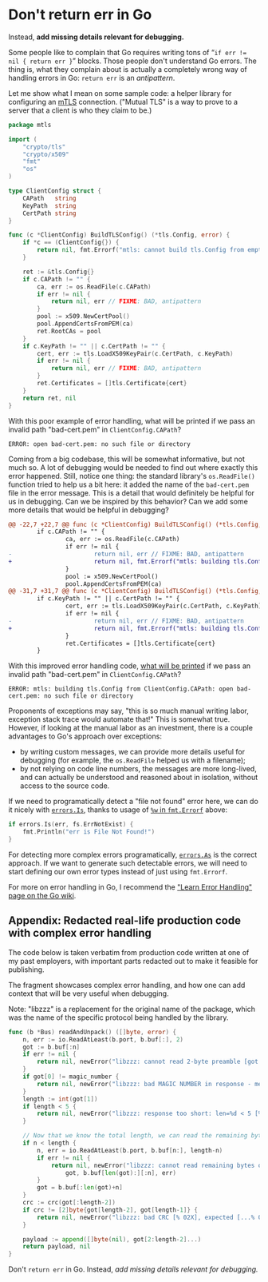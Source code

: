 # Don't return err in Go

Instead, **add missing details relevant for debugging.**

Some people like to complain
that Go requires writing tons of “`if err != nil { return err }`” blocks. 
Those people don't understand Go errors.
The thing is, what they complain about
is actually a completely wrong way of handling errors in Go:
`return err` is an *antipattern*.

Let me show what I mean on some sample code:
a helper library for configuring an [mTLS](https://en.wikipedia.org/wiki/mTLS#mTLS) connection.
("Mutual TLS" is a way to prove to a server that a client is who they claim to be.)

```go
package mtls

import (
	"crypto/tls"
	"crypto/x509"
	"fmt"
	"os"
)

type ClientConfig struct {
	CAPath   string
	KeyPath  string
	CertPath string
}

func (c *ClientConfig) BuildTLSConfig() (*tls.Config, error) {
	if *c == (ClientConfig{}) {
		return nil, fmt.Errorf("mtls: cannot build tls.Config from empty ClientConfig")
	}

	ret := &tls.Config{}
	if c.CAPath != "" {
		ca, err := os.ReadFile(c.CAPath)
		if err != nil {
			return nil, err // FIXME: BAD, antipattern
		}
		pool := x509.NewCertPool()
		pool.AppendCertsFromPEM(ca)
		ret.RootCAs = pool
	}
	if c.KeyPath != "" || c.CertPath != "" {
		cert, err := tls.LoadX509KeyPair(c.CertPath, c.KeyPath)
		if err != nil {
			return nil, err // FIXME: BAD, antipattern
		}
		ret.Certificates = []tls.Certificate{cert}
	}
	return ret, nil
}
```


With this poor example of error handling,
what will be printed if we pass an invalid path "bad-cert.pem" in `ClientConfig.CAPath`?

    ERROR: open bad-cert.pem: no such file or directory

Coming from a big codebase, this will be somewhat informative, but not much so.
A lot of debugging would be needed to find out where exactly this error happened.
Still, notice one thing: the standard library's `os.ReadFile()` function
tried to help us a bit here: it added the name of the `bad-cert.pem` file in the error message.
This is a detail that would definitely be helpful for us in debugging.
Can we be inspired by this behavior?
Can we add some more details that would be helpful in debugging?

```diff
@@ -22,7 +22,7 @@ func (c *ClientConfig) BuildTLSConfig() (*tls.Config, error) {
        if c.CAPath != "" {
                ca, err := os.ReadFile(c.CAPath)
                if err != nil {
-                       return nil, err // FIXME: BAD, antipattern
+                       return nil, fmt.Errorf("mtls: building tls.Config from ClientConfig.CAPath: %w", err)
                }
                pool := x509.NewCertPool()
                pool.AppendCertsFromPEM(ca)
@@ -31,7 +31,7 @@ func (c *ClientConfig) BuildTLSConfig() (*tls.Config, error) {
        if c.KeyPath != "" || c.CertPath != "" {
                cert, err := tls.LoadX509KeyPair(c.CertPath, c.KeyPath)
                if err != nil {
-                       return nil, err // FIXME: BAD, antipattern
+                       return nil, fmt.Errorf("mtls: building tls.Config from ClientConfig.KeyPath & .CertPath: %w", err)
                }
                ret.Certificates = []tls.Certificate{cert}
        }
```

With this improved error handling code,
[what will be printed](https://go.dev/play/p/bw-Q2jFY1U8)
if we pass an invalid path "bad-cert.pem" in `ClientConfig.CAPath`?

    ERROR: mtls: building tls.Config from ClientConfig.CAPath: open bad-cert.pem: no such file or directory

Proponents of exceptions may say,
"this is so much manual writing labor, exception stack trace would automate that!"
This is somewhat true.
However, if looking at the manual labor as an investment,
there is a couple advantages to Go's approach over exceptions:
 - by writing custom messages, we can provide more details useful for debugging
   (for example, the `os.ReadFile` helped us with a filename);
 - by not relying on code line numbers, the messages are more long-lived,
   and can actually be understood and reasoned about in isolation, without access to the source code.
   

If we need to programatically detect a "file not found" error here,
we can do it nicely with [`errors.Is`](https://pkg.go.dev/errors#Is),
thanks to usage of [`%w` in `fmt.Errorf`](https://pkg.go.dev/fmt#Errorf) above:

```go
if errors.Is(err, fs.ErrNotExist) {
	fmt.Println("err is File Not Found!")
}
```

For detecting more complex errors programatically,
[`errors.As`](https://pkg.go.dev/errors#As) is the correct approach.
If we want to generate such detectable errors,
we will need to start defining our own error types instead of just using `fmt.Errorf`.

For more on error handling in Go,
I recommend the
["Learn Error Handling" page on the Go wiki](https://go.dev/wiki/LearnErrorHandling).


## Appendix: Redacted real-life production code with complex error handling

The code below is taken verbatim from production code
written at one of my past employers,
with important parts redacted out to make it feasible for publishing.

The fragment showcases complex error handling,
and how one can add context
that will be very useful when debugging.

Note: "libzzz" is a replacement
for the original name of the package,
which was the name of the specific protocol being handled by the library.

```go
func (b *Bus) readAndUnpack() ([]byte, error) {
	n, err := io.ReadAtLeast(b.port, b.buf[:], 2)
	got := b.buf[:n]
	if err != nil {
		return nil, newError("libzzz: cannot read 2-byte preamble [got: % 02X] - error: %w", got, err)
	}
	if got[0] != magic_number {
		return nil, newError("libzzz: bad MAGIC NUMBER in response - message starts with: [% 02X] (expected XX...)", got)
	}
	length := int(got[1])
	if length < 5 {
		return nil, newError("libzzz: response too short: len=%d < 5 [% 02X]", length, got)
	}

	// Now that we know the total length, we can read the remaining bytes of the response
	if n < length {
		n, err = io.ReadAtLeast(b.port, b.buf[n:], length-n)
		if err != nil {
			return nil, newError("libzzz: cannot read remaining bytes of a packet [prefix=% 02X][rest=% 02X] - error: %w",
				got, b.buf[len(got):][:n], err)
		}
		got = b.buf[:len(got)+n]
	}
	crc := crc(got[:length-2])
	if crc != [2]byte{got[length-2], got[length-1]} {
		return nil, newError("libzzz: bad CRC [% 02X], expected [...% 02X]", got, crc[:])
	}

	payload := append([]byte(nil), got[2:length-2]...)
	return payload, nil
}
```

Don't `return err` in Go. Instead, *add missing details relevant for debugging.*


